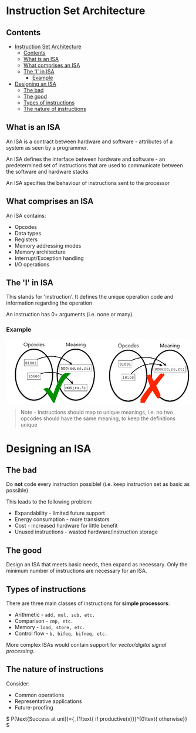 # Instruction Set Architecture <!--omit in toc-->

## Contents

- [Instruction Set Architecture](#instruction-set-architecture)
  - [Contents](#contents)
  - [What is an ISA](#what-is-an-isa)
  - [What comprises an ISA](#what-comprises-an-isa)
  - [The 'I' in ISA](#the-i-in-isa)
    - [Example](#example)
- [Designing an ISA](#designing-an-isa)
  - [The bad](#the-bad)
  - [The good](#the-good)
  - [Types of instructions](#types-of-instructions)
  - [The nature of instructions](#the-nature-of-instructions)

## What is an ISA

An ISA is a contract between hardware and software - attributes of a system as seen by a programmer.

An ISA defines the interface between hardware and software - an predetermined set of instructions that are used to communicate between the software and hardware stacks

An ISA specifies the behaviour of instructions sent to the processor

## What comprises an ISA

An ISA contains:

- Opcodes
- Data types
- Registers
- Memory addressing modes
- Memory architecture
- Interrupt/Exception handling
- I/O operations

## The 'I' in ISA

This stands for 'instruction'. It defines the unique operation code and information regarding the operation

An instruction has 0+ arguments (i.e. none or many).

### Example

![ISA Design Scheme](images/isa1.png)

> Note - Instructions should map to unique meanings, i.e. no two opcodes should have the same meaning, to keep the definitions unique

# Designing an ISA

## The bad

Do **not** code every instruction possible! (i.e. keep instruction set as basic as possible)

This leads to the following problem:

- Expandability - limited future support
- Energy consumption - more transistors
- Cost - increased hardware for little benefit
- Unused instructions - wasted hardware/instruction storage

## The good

Design an ISA that meets basic needs, then expand as necessary. Only the minimum number of instructions are necessary for an ISA.

## Types of instructions

There are three main classes of instructions for **simple processors**:

- Arithmetic - `add, mul, sub, etc.`
- Comparison - `cmp, etc.`
- Memory - `load, store, etc.`
- Control flow - `b, bifeq, bifneq, etc.`

More complex ISAs would contain support for *vector/digital signal processing*.

## The nature of instructions

Consider: 

- Common operations
- Representative applications
- Future-proofing

$
P(\text{Success at uni})=\{_{1\text{ if productive(x)}}^{0\text{ otherwise}}
$
